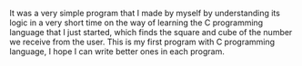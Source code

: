 It was a very simple program that I made by myself by understanding its logic in a very short time on the way of learning the C programming language that I just started, which finds the square and cube of the number we receive from the user. This is my first program with C programming language, I hope I can write better ones in each program. 
